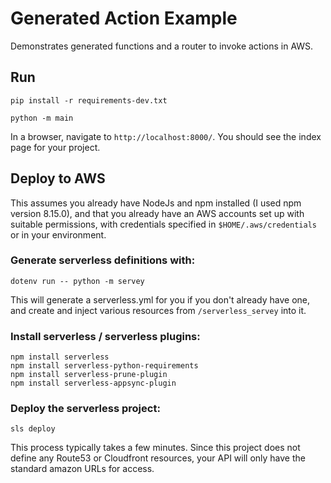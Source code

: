 # Generated Action Example

Demonstrates generated functions and a router to invoke actions in AWS.

## Run

`pip install -r requirements-dev.txt`

`python -m main`

In a browser, navigate to `http://localhost:8000/`. You should see the index page for your project.

## Deploy to AWS

This assumes you already have NodeJs and npm installed (I used npm version 8.15.0), and that you
already have an AWS accounts set up with suitable permissions, with credentials specified in
`$HOME/.aws/credentials` or in your environment.

### Generate serverless definitions with:

`dotenv run -- python -m servey`

This will generate a serverless.yml for you if you don't already have one, and
create and inject various resources from `/serverless_servey` into it.

### Install serverless / serverless plugins:

```
npm install serverless
npm install serverless-python-requirements
npm install serverless-prune-plugin
npm install serverless-appsync-plugin
```

### Deploy the serverless project:

`sls deploy`

This process typically takes a few minutes. Since this project does not define any Route53 or Cloudfront resources,
your API will only have the standard amazon URLs for access.
